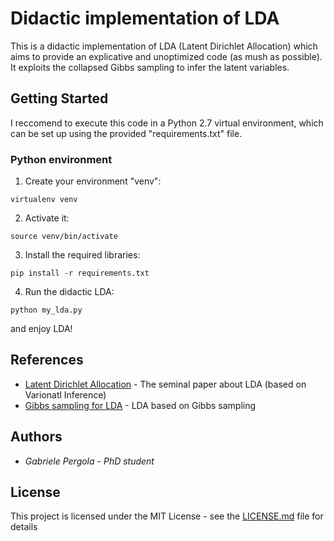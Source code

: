 # Didactic implementation of LDA

This is a didactic implementation of LDA (Latent Dirichlet Allocation) which aims to provide an explicative and unoptimized code (as mush as possible).
It exploits the collapsed Gibbs sampling to infer the latent variables.


## Getting Started

I reccomend to execute this code in a Python 2.7 virtual environment, which can be set up using the provided "requirements.txt" file.



### Python environment


1. Create your environment "venv": 
```
virtualenv venv
```

2. Activate it:
```
source venv/bin/activate
```


3. Install the required libraries:
```
pip install -r requirements.txt
```

4. Run the didactic LDA:
```
python my_lda.py
```

and enjoy LDA!



## References

* [Latent Dirichlet Allocation](http://www.jmlr.org/papers/volume3/blei03a/blei03a.pdf) - The seminal paper about LDA (based on Varionatl Inference)
* [Gibbs sampling for LDA](http://psiexp.ss.uci.edu/research/papers/sciencetopics.pdf) - LDA based on Gibbs sampling


## Authors

* *Gabriele Pergola* - *PhD student*

## License

This project is licensed under the MIT License - see the [LICENSE.md](LICENSE.md) file for details
